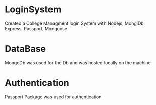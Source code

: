 # LoginSystem

Created a College Managment login System with Nodejs, MongiDb, Express, Passport, Mongoose

# DataBase

MongoDb was used for the Db and was hosted locally on the machine

# Authentication

Passport Package was used for authentication
